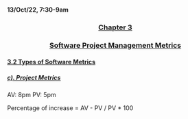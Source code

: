 #### 13/Oct/22, 7:30-9am

### <center> <u> Chapter 3 </u> </center>
### <center> <u> Software Project Management Metrics </u> </center>

#### <u> 3.2 Types of Software Metrics </u>
##### <u> c). Project Metrics </u>

AV: 8pm
PV: 5pm

Percentage of increase = AV - PV / PV * 100